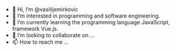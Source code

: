 - 👋 Hi, I’m @vasilijemirkovic
- 👀 I’m interested in programming and software engineering.
- 🌱 I’m currently learning the programming language JavaScript, framework Vue.js.
- 💞️ I’m looking to collaborate on ...
- 📫 How to reach me ...

<!---
vasilijemirkovic/vasilijemirkovic is a ✨ special ✨ repository because its `README.md` (this file) appears on your GitHub profile.
You can click the Preview link to take a look at your changes.
--->
